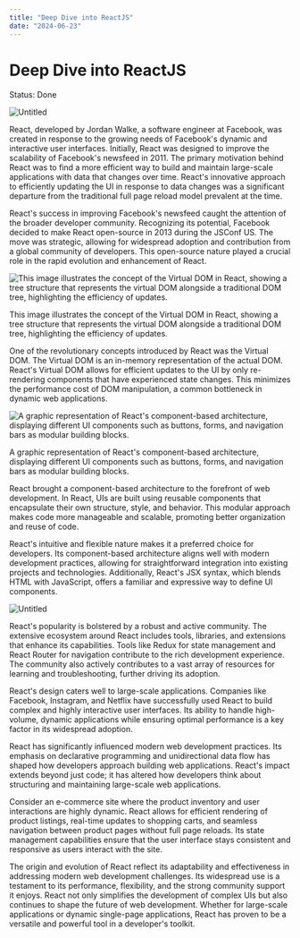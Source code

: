 ```yaml
---
title: "Deep Dive into ReactJS"
date: "2024-06-23"
---
```


# Deep Dive into ReactJS

Status: Done

![Untitled](Deep%20Dive%20into%20ReactJS%20bac71bbf89a64c6ab98b3a3e80a23ca3/Untitled.png)

React, developed by Jordan Walke, a software engineer at Facebook, was created in response to the growing needs of Facebook's dynamic and interactive user interfaces. Initially, React was designed to improve the scalability of Facebook's newsfeed in 2011. The primary motivation behind React was to find a more efficient way to build and maintain large-scale applications with data that changes over time. React's innovative approach to efficiently updating the UI in response to data changes was a significant departure from the traditional full page reload model prevalent at the time.

React's success in improving Facebook's newsfeed caught the attention of the broader developer community. Recognizing its potential, Facebook decided to make React open-source in 2013 during the JSConf US. The move was strategic, allowing for widespread adoption and contribution from a global community of developers. This open-source nature played a crucial role in the rapid evolution and enhancement of React.

![This image illustrates the concept of the Virtual DOM in React, showing a tree structure that represents the virtual DOM alongside a traditional DOM tree, highlighting the efficiency of updates.](Deep%20Dive%20into%20ReactJS%20bac71bbf89a64c6ab98b3a3e80a23ca3/Untitled%201.png)

This image illustrates the concept of the Virtual DOM in React, showing a tree structure that represents the virtual DOM alongside a traditional DOM tree, highlighting the efficiency of updates.

One of the revolutionary concepts introduced by React was the Virtual DOM. The Virtual DOM is an in-memory representation of the actual DOM. React's Virtual DOM allows for efficient updates to the UI by only re-rendering components that have experienced state changes. This minimizes the performance cost of DOM manipulation, a common bottleneck in dynamic web applications.

![A graphic representation of React's component-based architecture, displaying different UI components such as buttons, forms, and navigation bars as modular building blocks.](Deep%20Dive%20into%20ReactJS%20bac71bbf89a64c6ab98b3a3e80a23ca3/Untitled%202.png)

A graphic representation of React's component-based architecture, displaying different UI components such as buttons, forms, and navigation bars as modular building blocks.

React brought a component-based architecture to the forefront of web development. In React, UIs are built using reusable components that encapsulate their own structure, style, and behavior. This modular approach makes code more manageable and scalable, promoting better organization and reuse of code.

React's intuitive and flexible nature makes it a preferred choice for developers. Its component-based architecture aligns well with modern development practices, allowing for straightforward integration into existing projects and technologies. Additionally, React's JSX syntax, which blends HTML with JavaScript, offers a familiar and expressive way to define UI components.

![Untitled](Deep%20Dive%20into%20ReactJS%20bac71bbf89a64c6ab98b3a3e80a23ca3/Untitled%203.png)

React's popularity is bolstered by a robust and active community. The extensive ecosystem around React includes tools, libraries, and extensions that enhance its capabilities. Tools like Redux for state management and React Router for navigation contribute to the rich development experience. The community also actively contributes to a vast array of resources for learning and troubleshooting, further driving its adoption.

React's design caters well to large-scale applications. Companies like Facebook, Instagram, and Netflix have successfully used React to build complex and highly interactive user interfaces. Its ability to handle high-volume, dynamic applications while ensuring optimal performance is a key factor in its widespread adoption.

React has significantly influenced modern web development practices. Its emphasis on declarative programming and unidirectional data flow has shaped how developers approach building web applications. React's impact extends beyond just code; it has altered how developers think about structuring and maintaining large-scale web applications.

Consider an e-commerce site where the product inventory and user interactions are highly dynamic. React allows for efficient rendering of product listings, real-time updates to shopping carts, and seamless navigation between product pages without full page reloads. Its state management capabilities ensure that the user interface stays consistent and responsive as users interact with the site.

The origin and evolution of React reflect its adaptability and effectiveness in addressing modern web development challenges. Its widespread use is a testament to its performance, flexibility, and the strong community support it enjoys. React not only simplifies the development of complex UIs but also continues to shape the future of web development. Whether for large-scale applications or dynamic single-page applications, React has proven to be a versatile and powerful tool in a developer's toolkit.